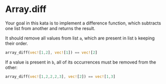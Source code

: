 # Array.diff

Your goal in this kata is to implement a difference function, which subtracts one list from another and returns the result.

It should remove all values from list `a`, which are present in list `b` keeping their order.

```rust
array_diff(vec![1,2], vec![1]) == vec![2]
```

If a value is present in `b`, all of its occurrences must be removed from the other:

```rust
array_diff(vec![1,2,2,2,3], vec![2]) == vec![1,3]
```

